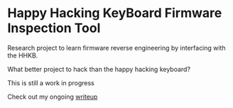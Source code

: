 # Happy Hacking KeyBoard Firmware Inspection Tool

Research project to learn firmware reverse engineering by interfacing with the HHKB.

What better project to hack than the happy hacking keyboard?

This is still a work in progress

Check out my ongoing [writeup](https://github.com/joleeee/hhkb-writeup)

